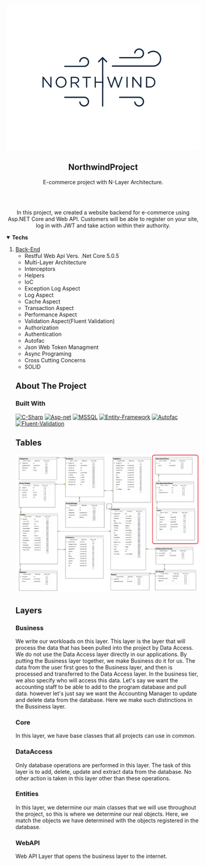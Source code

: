 <p align="center">
  <a href="https://github.com/brainStorage81/NorthwindProject">
    <img src="https://github.com/brainStorage81/NorthwindProject/blob/42139e3fa65706b1a84dee6451a0e85f35be116e/northwind.jpg">
  </a>
  <h2 align="center">NorthwindProject</h2>
  <p align="center">
    E-commerce project with N-Layer Architecture.    
  </p>
</p>

<br />
<br />
    <p align="center"> In this project, we created a website backend for e-commerce using Asp.NET Core and Web API. Customers will be able to register on your site, log in with JWT and take action within their authority.
    </p>

<details open="open">
  <summary><strong>Techs</strong></summary>
  <ol>
    <li>
      <a href=" https://github.com/brainStorage81/NorthwindProject">Back-End</a>
      <ul>
        <li>Restful Web Api Vers. .Net Core 5.0.5</li>
      </ul>
      <ul>
        <li>Multi-Layer Architecture</li>
      </ul>
      <ul>
        <li>Interceptors</li>
      </ul>
	    <ul>
        <li>Helpers</li>
      </ul>
	      <ul>
        <li>IoC</li>
      </ul>
      <ul>
       <li>Exception Log Aspect</li>
      </ul>
      <ul>
        <li>Log Aspect</li>
      </ul>
      <ul>
        <li>Cache Aspect</li>
      </ul>
      <ul>
        <li>Transaction Aspect</li>
      </ul>
      <ul>
        <li>Performance Aspect</li>
      </ul>
      <ul>
        <li>Validation Aspect(Fluent Validation)</li>
      </ul>
      <ul>
        <li>Authorization</li>
      </ul>
      <ul>
        <li>Authentication</li>
      </ul>
      <ul>
        <li>Autofac</li>
      </ul>
      <ul>
        <li>Json Web Token Managment</li>
      </ul>
      <ul>
        <li>Async Programing</li>
      </ul>
      <ul>
        <li>Cross Cutting Concerns</li>
      </ul>
      <ul>
        <li>SOLID</li>
      </ul>      
   
## About The Project

### Built With

[![C-Sharp](https://img.shields.io/badge/C%23-239120?style=for-the-badge&logo=c-sharp&logoColor=white)](https://docs.microsoft.com/en-us/dotnet/csharp/)
[![Asp-net](https://img.shields.io/badge/ASP.NET-5C2D91?style=for-the-badge&logo=.net&logoColor=white)](https://dotnet.microsoft.com/apps/aspnet)
[![MSSQL](https://img.shields.io/badge/MSSQL-004880?style=for-the-badge&logo=microsoft-sql-server&logoColor=white)](https://www.microsoft.com/en-us/sql-server/sql-server-2019?rtc=2)
[![Entity-Framework](https://img.shields.io/badge/Entity%20Framework-004880?style=for-the-badge&logo=nuget&logoColor=white)](https://docs.microsoft.com/en-us/ef/)
[![Autofac](https://img.shields.io/badge/Autofac-004880?style=for-the-badge&logo=nuget&logoColor=white)](https://autofac.org/)
[![Fluent-Validation](https://img.shields.io/badge/Fluent%20Validation-004880?style=for-the-badge&logo=nuget&logoColor=white)](https://fluentvalidation.net/)
</br>

## Tables

<img src="https://github.com/brainStorage81/NorthwindProject/blob/572453b47ed51b6f99069fdc97afa9fb72123426/Database_Diagram.png">
  </a>

## Layers

### Business

We write our workloads on this layer. This layer is the layer that will process the data that has been pulled into the project by Data Access. We do not use the Data Access layer directly in our applications. By putting the Business layer together, we make Business do it for us. The data from the user first goes to the Business layer, and then is processed and transferred to the Data Access layer. In the business tier, we also specify who will access this data. Let's say we want the accounting staff to be able to add to the program database and pull data. however let's just say we want the Accounting Manager to update and delete data from the database. Here we make such distinctions in the Bussiness layer.

### Core

In this layer, we have base classes that all projects can use in common.

### DataAccess

Only database operations are performed in this layer. The task of this layer is to add, delete, update and extract data from the database. No other action is taken in this layer other than these operations.

### Entities

In this layer, we determine our main classes that we will use throughout the project, so this is where we determine our real objects. Here, we match the objects we have determined with the objects registered in the database.

### WebAPI

Web API Layer that opens the business layer to the internet.

</details>
<p></p>
